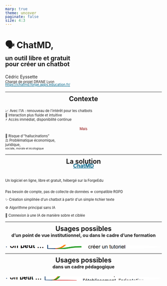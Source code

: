 ```yaml
---
marp: true
theme: uncover
paginate: false
size: 4:3
---
```


<style>
h2{text-align:center;}
</style>

<!-- _class: invert -->
<style scoped>
section{background: rgb(71,94,149);background: linear-gradient(315deg, rgb(53 89 174 / 89%) 0%, rgb(27 45 87 / 89%) 26%, rgb(10 24 56) 53%, rgba(28, 25, 50, 1) 99%);
color:white}
h1{ margin-bottom:0.75em;}
h1 span{font-size:0.7em; line-height:1em!important; display:block; margin-top:0.25em}
p span {font-size:0.8em; line-height:1em!important;display:block;margin-top:0.25em;}
a {font-size:0.8em; display:block; margin-top:-0.5em; }
</style>

# 🗣️ ChatMD, <span>un outil libre et gratuit <br>pour créer un chatbot</span> <!-- fit -->

Cédric Eyssette
<span>Chargé de projet DRANE Lyon</span>
https://chatmd.forge.apps.education.fr/


---
<!-- _class:  -->
<style scoped>
section{text-align:left; padding:40px}
.but{color:darkred;display:inline-block;width:100%;text-align:center; margin-top:0.25em; margin-bottom:0.75em}
</style>

## Contexte

<span data-marpit-fragment="1">📈 Avec l'IA : renouveau de l'intérêt pour les chatbots</span>
<span data-marpit-fragment="2">💬 Interaction plus fluide et intuitive</span>
<span data-marpit-fragment="3">⚡ Accès immédiat, disponibilité continue</span>

<span data-marpit-fragment="4" class="but">Mais</span>
<span data-marpit-fragment="5">🤯 Risque d'“hallucinations”</span>
<span data-marpit-fragment="6">⚖️ Problématique économique, </span><span data-marpit-fragment="7">juridique, <span data-marpit-fragment="8">sociale, morale et écologique</span>


---
<!-- _class:  -->
<style scoped>
section {text-align:left; padding:40px;}
h2 {margin-top:-0.25em; margin-bottom:0.65em}
img {border-radius: 50%; width:1em; height:1em; object-fit:cover}
p {line-height:1.25em}
a{color:#00668b}
</style>

## La solution [ChatMD](https://chatmd.forge.apps.education.fr)

<span data-marpit-fragment="1">![](https://marklab.forge.apps.education.fr/assets/images/brigit.avif) Un logiciel en ligne, libre et gratuit, hébergé sur la ForgeEdu</span>

<span data-marpit-fragment="2">![](https://upload.wikimedia.org/wikipedia/commons/b/b7/Flag_of_Europe.svg) Pas besoin de compte, pas de collecte de données &rArr; compatible RGPD</span>

<span data-marpit-fragment="3">✨ Création simpliﬁée d'un chatbot à partir d'un simple ﬁchier texte</span>

<span data-marpit-fragment="4">⚙️ Algorithme principal sans IA</span>

<span data-marpit-fragment="5">🎯 Connexion à une IA de manière sobre et ciblée</span>


---
<!-- _class:  -->
<style scoped>
section{text-align:left; padding:40px}
h2{margin-bottom:1em}
h2 span {display:block; font-size:0.7em}
img {display:block!important; width:100%}
</style>
## Usages possibles <span>d’un point de vue institutionnel, ou dans le cadre d’une formation</span>

![Carte mentale des usages institutionnels ou dans le cadre d'une formation, de ChatMD : faciliter la recherche d'informations institutionnelles / créer un tutoriel / transformer une FAQ austère en un chatbot plus agréable](chatmd-usages-institutionnels-formation.png)


---
<!-- _class:  -->
<style scoped>
section{text-align:left; padding:40px}
h2{margin-bottom:1em}
h2 span {display:block; font-size:0.7em}
img {display:block!important; width:100%}
</style>
## Usages possibles <span>dans un cadre pédagogique</span>

![Carte mentale des usages pédagogiques de ChatMD : créer des guides méthodologiques / concevoir des outils de révision / répondre à des questions des élèves et des parents sur l'établissement, l'orientation / inventer des dispositifs créatifs et engageants : discussion avec un personnage historique, histoires interactives](chatmd-usages-pedagogiques.png)